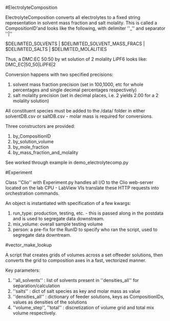 #ElectrolyteComposition

ElectrolyteComposition converts all electrolytes to a fixed string representation in solvent mass fraction and salt molality.
This is called a CompositionID'and looks like the following, with delimiter ''_'' and separator ''|''

$DELIMITED_SOLVENTS | $DELIMITED_SOLVENT_MASS_FRACS | $DELIMITED_SALTS | $DELIMITED_MOLALITIES

Thus, a DMC:EC 50:50 by wt solution of 2 molality LiPF6 looks like:
DMC_EC|50_50|LiPF6|2

Conversion happens with two specified precisions: 
1) solvent mass fraction precision (set in 100,1000, etc for whole percentages and single decimal percentages respectively)
2) salt molality precision (set in decimal places, i.e. 2 yields 2.00 for a 2 molality solution)

All constituent species must be added to the /data/ folder in either solventDB.csv or saltDB.csv - molar mass is required for conversions.

Three constructors are provided:
1) by_CompositionID
2) by_solution_volume
3) by_mole_fraction
4) by_mass_fraction_and_molality

See worked through example in demo_electrolytecomp.py

#Experiment

Class ''Clio'' with Experiment.py handles all I/O to the Clio web-server located on the lab CPU - 
LabView VIs translate these HTTP requests into orchestration commands.

An object is instantiated with specification of a few kwargs:
1) run_type: production, testing, etc. - this is passed along in the postdata and is used to segregate data downstream.
2) mix_volume: overall sample testing volume
3) person: a pre-fix for the RunID to specify who ran the script, used to segregate data downtream.

#vector_make_lookup

A script that creates grids of volumes across a set offeeder solutions,
then converts the grid to composition axes in a fast, vectorized manner.

Key parameters:
1) ''all_solvents'' : list of solvents present in ''densities_all'' for separation/calculation
2) ''salts'' : dict of salt species as key and molar mass as value
3) ''densities_all'' : dictionary of feeder solutions, keys as CompositionIDs, values as densities of the solutions
4) ''volume_step'', ''total'' : discretization of volume grid and total mix volume respectively.
